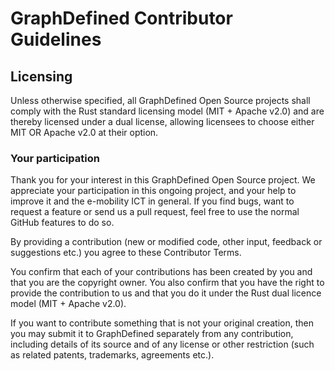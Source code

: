 # GraphDefined Contributor Guidelines


## Licensing

Unless otherwise specified, all GraphDefined Open Source projects shall comply
with the Rust standard licensing model (MIT + Apache v2.0) and are thereby
licensed under a dual license, allowing licensees to choose either MIT OR
Apache v2.0 at their option.


### Your participation

Thank you for your interest in this GraphDefined Open Source project.
We appreciate your participation in this ongoing project, and your help to
improve it and the e-mobility ICT in general. If you find bugs, want to request
a feature or send us a pull request, feel free to use the normal GitHub features
to do so.

By providing a contribution (new or modified code, other input, feedback or
suggestions etc.) you agree to these Contributor Terms.

You confirm that each of your contributions has been created by you and that you
are the copyright owner. You also confirm that you have the right to provide the
contribution to us and that you do it under the Rust dual licence model (MIT +
Apache v2.0).

If you want to contribute something that is not your original creation, then you
may submit it to GraphDefined separately from any contribution, including details
of its source and of any license or other restriction (such as related patents,
trademarks, agreements etc.).
